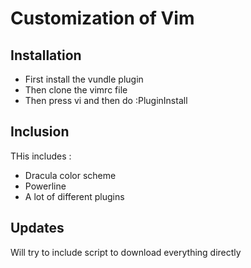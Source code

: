 # Customization of Vim
## Installation
- First install the vundle plugin
- Then clone the vimrc file
- Then press vi and then do :PluginInstall

## Inclusion
THis includes :
- Dracula color scheme
- Powerline
- A lot of different plugins

## Updates
Will try to include script to download everything directly
